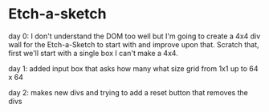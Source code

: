 # Etch-a-sketch
day 0: I don't understand the DOM too well but I'm going to create a 4x4 div wall for the Etch-a-Sketch to start with and improve upon that. Scratch that, first we'll start with a single box I can't make a 4x4.

day 1: added input box that asks how many what size grid from 1x1 up to 64 x 64

day 2: makes new divs and trying to add a reset button that removes the divs